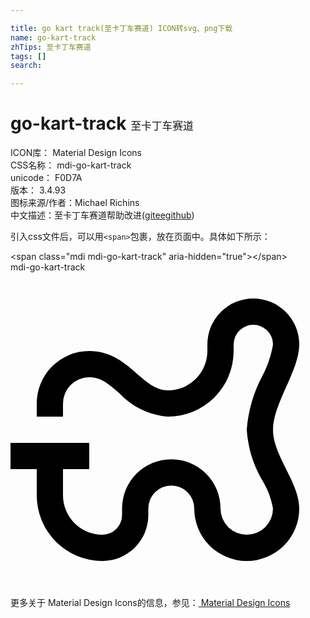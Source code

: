 ```yaml
---

title: go kart track(至卡丁车赛道) ICON转svg、png下载
name: go-kart-track
zhTips: 至卡丁车赛道
tags: []
search: 

---
```


# go-kart-track  <small style="font-size: 60%;font-weight: 100">至卡丁车赛道</small>


<div class="detail-page">
<p>
<span>
ICON库：
<span class="badge-secondary badge">Material Design Icons</span> 
</span>
<br/>
<span>
CSS名称：
<span class="badge-secondary badge">mdi-go-kart-track</span> 
</span>
<br/>
<span>
unicode：
<span class="badge-secondary badge">F0D7A</span> 
<copy-btn content='F0D7A' btn-title=""></copy-btn>
<copy-btn :content='String.fromCodePoint(parseInt("F0D7A", 16))' btn-title="复制U"></copy-btn>
</span>
<br/>
<span>
版本：
<span class="badge-secondary badge">3.4.93</span> 
</span>
<br/>
<span>图标来源/作者：<span class="badge-light badge">Michael Richins</span></span> 
<br/>
<span class="zh-detail">中文描述：<span class="badge-primary badge">至卡丁车赛道</span><span class="help-link"><span>帮助改进</span>(<a href="https://gitee.com/liuwave/icon-helper/edit/master/json/material/go-kart-track.json" target="_blank" rel="noopener noreferrer">gitee</a><a href="https://github.com/liuwave/icon-helper/edit/master/json/material/go-kart-track.json" target="_blank" rel="noopener noreferrer">github</a></span>)</span><br/>
</p>
</div>
<div class="alert alert-dark">
  <i class="mdi mdi-go-kart-track mdi-48px"></i>
  <i class="mdi mdi-go-kart-track mdi-36px"></i>
  <i class="mdi mdi-go-kart-track mdi-24px"></i>
  <i class="mdi mdi-go-kart-track mdi-18px"></i>
</div>
<div>
  <p>引入css文件后，可以用<code>&lt;span&gt;</code>包裹，放在页面中。具体如下所示：    
  </p>
  <div class="alert alert-primary" style="font-size: 14px">
    &lt;span class="mdi mdi-go-kart-track" aria-hidden="true"&gt;&lt;/span&gt;
    <copy-btn content='<span class="mdi mdi-go-kart-track" aria-hidden="true"></span>'></copy-btn>
  </div>
  <div class="alert alert-secondary">
    <i class="mdi mdi-go-kart-track"
    style="font-size: 24px"
    aria-hidden="true"></i> mdi-go-kart-track
    <copy-btn content="mdi-go-kart-track" btn-title="复制图标名称"></copy-btn>
  </div>
</div>
<div id="svg" class="svg-wrap">
<svg xmlns="http://www.w3.org/2000/svg" viewBox="0 0 24 24"><path d="M22,5.5A3.5,3.5 0 0,0 18.5,2A3.5,3.5 0 0,0 15,5.5V6A3,3 0 0,1 12,9C10,9 9,6 6,6A4,4 0 0,0 2,10V11H4V10A2,2 0 0,1 6,8C6.86,8 7.42,8.45 8.32,9.24C9.28,10.27 10.6,10.9 12,11A5,5 0 0,0 17,6V5.5A1.5,1.5 0 0,1 18.5,4A1.5,1.5 0 0,1 20,5.5C19.86,6.35 19.58,7.18 19.17,7.94C18.5,9.2 18.11,10.58 18,12C18.09,13.37 18.5,14.71 19.21,15.89C19.6,16.54 19.87,17.25 20,18A2,2 0 0,1 18,20A2,2 0 0,1 16,18A3.75,3.75 0 0,0 12.25,14.25A3.75,3.75 0 0,0 8.5,18V18.5A1.5,1.5 0 0,1 7,20A3,3 0 0,1 4,17V15H6V13H0V15H2V17A5,5 0 0,0 7,22A3.5,3.5 0 0,0 10.5,18.5V18A1.75,1.75 0 0,1 12.25,16.25A1.75,1.75 0 0,1 14,18A4,4 0 0,0 18,22A4,4 0 0,0 22,18C22,16 20,14 20,12C20,10 22,7.5 22,5.5Z" /></svg>
</div>
<detail full-name='mdi-go-kart-track'></detail>
    
<div><p>更多关于 Material Design Icons的信息，参见：<a target="_blank" href="https://iconhelper.cn/material.html"> Material Design Icons</a>
</p></div>
